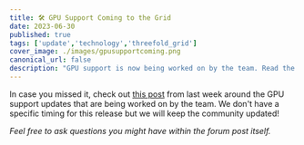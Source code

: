 ```yaml
---
title: 🛠 GPU Support Coming to the Grid
date: 2023-06-30
published: true
tags: ['update','technology','threefold_grid']
cover_image: ./images/gpusupportcoming.png
canonical_url: false
description: "GPU support is now being worked on by the team. Read the latest as it pertains to this exciting grid feature!"
---
```


In case you missed it, check out [this post](https://forum.threefold.io/t/gpu-support-updates/3988) from last week around the GPU support updates that are being worked on by the team. We don't have a specific timing for this release but we will keep the community updated!

*Feel free to ask questions you might have within the forum post itself.*